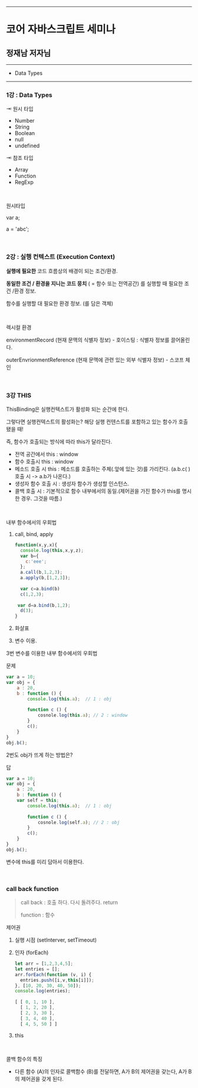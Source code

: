 ----------

# 코어 자바스크립트 세미나

## 정재남 저자님

-----------

- Data Types



---------

### 1강  : Data Types

⇥ 원시 타입

- Number
- String
- Boolean
- null
- undefined

⇥ 참조 타입

- Array
- Function
- RegExp

<br/>

원시타입 

var a;

a = 'abc';

<br>

### 2강 : 실행 컨텍스트 (Execution Context)

**실행에 필요한** 코드 흐름상의 배경이 되는 조건/환경.

**동일한 조건 / 환경을 지니는 코드 뭉치**  ( = 함수 또는 전역공간) 를 실행할 때 필요한 조건 /환경 정보.

함수를 실행할 대 필요한 환경 정보. (를 담은 객체)

<br/>

렉시컬 환경

environmentRecord (현재 문맥의 식별자 정보) - 호이스팅 : 식별자 정보를 끌어올린다.

outerEnvrionmentReference (현재 문맥에 관련 있는 외부 식별자 정보) - 스코프 체인

<br/>

### 3강 THIS

ThisBinding은 실행컨텍스트가 활성화 되는 순간에 한다.

그렇다면 실행컨텍스트의 활성화는? 해당 실행 컨텐스트를 포함하고 있는 함수가 호출 됐을 때!

즉, 함수가 호출되는 방식에 따라 this가 달라진다.

- 전역 공간에서 this : window
- 함수 호출시 this : window
- 메소드 호출 시 this : 메소드를 호출하는 주체(.앞에 있는 것)를 가리킨다. (a.b.c( ) 호출 시 -> a.b가 나온다.)
- 생성자 함수 호출 시 : 생성자 함수가 생성할 인스턴스.
- 콜백 호출 시 : 기본적으로 함수 내부에서의 동일.(제어권을 가진 함수가 this를 명시한 경우. 그것을 따름.)

<br/>

내부 함수에서의 우회법 

1. call, bind, apply

   ~~~~javascript
   function(x,y,x){
     console.log(this,x,y,z);
     var b={
       c:'eee';
     };
     a.call(b,1,2,3);
     a.apply(b,[1,2,3]);
     
     var c=a.bind(b)
     c(1,2,3);
     
   	var d=a.bind(b,1,2);
     d(3);
   }
   ~~~~

2. 화살표

3. 변수 이용.

3번 변수를 이용한 내부 함수에서의 우회법

문제

~~~javascript
var a = 10;
var obj = {
	a : 20,
	b : function () {
		console.log(this.a);  // 1 : obj
		
		function c () {
			cosnole.log(this.a); // 2 : window
		}
		c();
	}
}
obj.b();
~~~

2번도 obj가 뜨게 하는 방법은?

답

~~~javascript
var a = 10;
var obj = {
	a : 20,
	b : function () {
    var self = this;
		console.log(this.a);  // 1 : obj
		
		function c () {
			cosnole.log(self.a); // 2 : obj
		}
		c();
	}
}
obj.b();
~~~

변수에 this를 미리 담아서 이용한다.

<br/>

### call back function

> call back : 호출 하다. 다시 돌려주다. return
>
> function : 함수

제어권

1. 실행 시점 (setInterver, setTimeout)

2. 인자 (forEach)

   ```javascript
   let arr = [1,2,3,4,5];
   let entries = [];
   arr.forEach(function (v, i) {
     entries.push([i,v,this[i]]);
   }, [10, 20, 30, 40, 50]);
   console.log(entries);
    
   [ [ 0, 1, 10 ], 
     [ 1, 2, 20 ], 
     [ 2, 3, 30 ], 
     [ 3, 4, 40 ], 
     [ 4, 5, 50 ] ] 
   ```

3. this

<br/>

콜백 함수의 특징

- 다른 함수 (A)의 인자로 콜백함수 (B)를 전달하면, A가 B의 제어권을 갖는다, A가 B의 제어권을 갖게 된다.

<br/>



